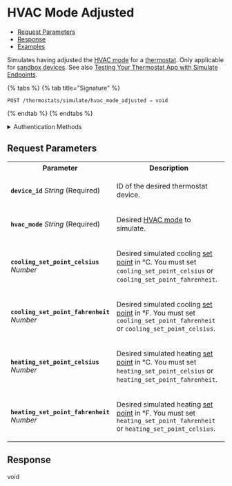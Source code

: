# HVAC Mode Adjusted

- [Request Parameters](./#request-parameters)
- [Response](./#response)
- [Examples](./#examples)

Simulates having adjusted the [HVAC mode](../../../capability-guides/thermostats/understanding-thermostat-concepts/hvac-mode.md) for a [thermostat](https://docs.seam.co/latest/capability-guides/thermostats). Only applicable for [sandbox devices](../../../core-concepts/workspaces/README.md#sandbox-workspaces). See also [Testing Your Thermostat App with Simulate Endpoints](../../../capability-guides/thermostats/testing-your-thermostat-app-with-simulate-endpoints.md).

{% tabs %}
{% tab title="Signature" %}
```
POST /thermostats/simulate/hvac_mode_adjusted ⇒ void
```
{% endtab %}
{% endtabs %}

<details>

<summary>Authentication Methods</summary>

- API key
- Personal access token
  <br>Must also include the `seam-workspace` header in the request.

To learn more, see [Authentication](https://docs.seam.co/latest/api/authentication).
</details>

## Request Parameters

<table>
<tr><th style="width:25%">Parameter</th><th>Description</th></tr>
<tr><td><strong><code>device_id</code></strong> <i>String</i> (Required)</td>
<td>

ID of the desired thermostat device.
</td></tr>
<tr><td><strong><code>hvac_mode</code></strong> <i>String</i> (Required)</td>
<td>

Desired [HVAC mode](../../../capability-guides/thermostats/understanding-thermostat-concepts/hvac-mode.md) to simulate.
</td></tr>
<tr><td><strong><code>cooling_set_point_celsius</code></strong> <i>Number</i></td>
<td>

Desired simulated cooling [set point](../../../capability-guides/thermostats/understanding-thermostat-concepts/set-points.md) in °C. You must set `cooling_set_point_celsius` or `cooling_set_point_fahrenheit`.
</td></tr>
<tr><td><strong><code>cooling_set_point_fahrenheit</code></strong> <i>Number</i></td>
<td>

Desired simulated cooling [set point](../../../capability-guides/thermostats/understanding-thermostat-concepts/set-points.md) in °F. You must set `cooling_set_point_fahrenheit` or `cooling_set_point_celsius`.
</td></tr>
<tr><td><strong><code>heating_set_point_celsius</code></strong> <i>Number</i></td>
<td>

Desired simulated heating [set point](../../../capability-guides/thermostats/understanding-thermostat-concepts/set-points.md) in °C. You must set `heating_set_point_celsius` or `heating_set_point_fahrenheit`.
</td></tr>
<tr><td><strong><code>heating_set_point_fahrenheit</code></strong> <i>Number</i></td>
<td>

Desired simulated heating [set point](../../../capability-guides/thermostats/understanding-thermostat-concepts/set-points.md) in °F. You must set `heating_set_point_fahrenheit` or `heating_set_point_celsius`.
</td></tr>
</table>

## Response

void
